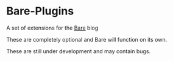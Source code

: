 # Bare-Plugins
A set of extensions for the [Bare](https://github.com/cypnk/Bare) blog

These are completely optional and Bare will function on its own.

These are still under development and may contain bugs.
